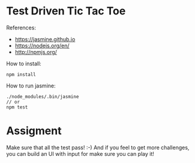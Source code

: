 # Test Driven Tic Tac Toe

References:
- https://jasmine.github.io
- https://nodejs.org/en/
- http://npmjs.org/

How to install:
```
npm install
```

How to run jasmine:
```
./node_modules/.bin/jasmine
// or
npm test
```

# Assigment
Make sure that all the test pass! :-)
And if you feel to get more challenges, you can build an UI with input for make sure you can play it!
